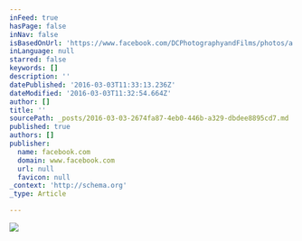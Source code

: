 ```yaml
---
inFeed: true
hasPage: false
inNav: false
isBasedOnUrl: 'https://www.facebook.com/DCPhotographyandFilms/photos/a.1709839429251066.1073741932.1649697411931935/1709839512584391/?type=3&theater'
inLanguage: null
starred: false
keywords: []
description: ''
datePublished: '2016-03-03T11:33:13.236Z'
dateModified: '2016-03-03T11:32:54.664Z'
author: []
title: ''
sourcePath: _posts/2016-03-03-2674fa87-4eb0-446b-a329-dbdee8895cd7.md
published: true
authors: []
publisher:
  name: facebook.com
  domain: www.facebook.com
  url: null
  favicon: null
_context: 'http://schema.org'
_type: Article

---
```

![](https://scontent-iad3-1.xx.fbcdn.net/hphotos-xap1/t31.0-8/12045626_1709839512584391_547417208427572449_o.jpg)